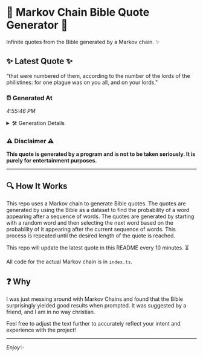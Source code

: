 # 📖 Markov Chain Bible Quote Generator 📖

Infinite quotes from the Bible generated by a Markov chain. ✨

## ✨ Latest Quote ✨
"that were numbered of them, according to the number of the lords of the philistines: for one plague was on you all, and on your lords."

### ⏰ Generated At
*4:55:46 PM*

<details>
    <summary>🛠️ Generation Details</summary>
    <p>
        <strong>🌱 Seed:</strong> that<br>
        <strong>🔄 Iterations:</strong> 25<br>
        <strong>📜 Context History:</strong><br>[ that ]: were<br>[ that, were ]: numbered<br>[ that, were, numbered ]: of<br>[ that, were, numbered, of ]: them,<br>[ that, were, numbered, of, them, ]: according<br>[ that, were, numbered, of, them,, according ]: to<br>[ were, numbered, of, them,, according, to ]: the<br>[ numbered, of, them,, according, to, the ]: number<br>[ of, them,, according, to, the, number ]: of<br>[ them,, according, to, the, number, of ]: the<br>[ according, to, the, number, of, the ]: lords<br>[ to, the, number, of, the, lords ]: of<br>[ the, number, of, the, lords, of ]: the<br>[ number, of, the, lords, of, the ]: philistines:<br>[ of, the, lords, of, the, philistines: ]: for<br>[ the, lords, of, the, philistines:, for ]: one<br>[ lords, of, the, philistines:, for, one ]: plague<br>[ of, the, philistines:, for, one, plague ]: was<br>[ the, philistines:, for, one, plague, was ]: on<br>[ philistines:, for, one, plague, was, on ]: you<br>[ for, one, plague, was, on, you ]: all,<br>[ one, plague, was, on, you, all, ]: and<br>[ plague, was, on, you, all,, and ]: on<br>[ was, on, you, all,, and, on ]: your<br>[ on, you, all,, and, on, your ]: lords.<br>
    </p>
</details>

### ⚠️ Disclaimer ⚠️
**This quote is generated by a program and is not to be taken seriously. It is purely for entertainment purposes.**

---

## 🔍 How It Works

This repo uses a Markov chain to generate Bible quotes. The quotes are generated by using the Bible as a dataset to find the probability of a word appearing after a sequence of words. The quotes are generated by starting with a random word and then selecting the next word based on the probability of it appearing after the current sequence of words. This process is repeated until the desired length of the quote is reached.

This repo will update the latest quote in this README every 10 minutes. ⏳

All code for the actual Markov chain is in `index.ts`.

## ❓ Why

I was just messing around with Markov Chains and found that the Bible surprisingly yielded good results when prompted. 
It was suggested by a friend, and I am in no way christian.

Feel free to adjust the text further to accurately reflect your intent and experience with the project!

---

*Enjoy*✨

